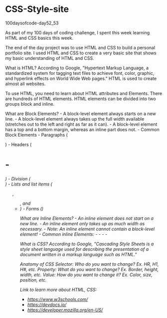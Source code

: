 # CSS-Style-site
100daysofcode-day52_53

As part of my 100 days of coding challenge, I spent this week learning HTML and CSS basics this week.

The end of the day project was to use HTML and CSS to build a personal portfolio site. I used HTML and CSS to create a very basic site that shows my basic understanding of HTML and CSS.


What is HTML?
According to Google, "Hypertext Markup Language, a standardized system for tagging text files to achieve font, color, graphic, and hyperlink effects on World Wide Web pages."
HTML is used to create almost all websites.

To use HTML, you need to learn about HTML attributes and Elements. There are hundreds of HTML elements. HTML elements can be divided into two groups block and inline.

  What are Block Elements?
    - A block-level element always starts on a new line.
    - A block-level element always takes up the full width available (stretches out to the left and right as far as it can).
    - A block-level element has a top and a bottom margin, whereas an inline part does not.
    - Common Block Elements
      	- Paragraphs (<P>)
      	- Headers (<h1> - <h6>)
      	- Division (<div>)
      	- Lists and list items (<ol>, <ul>, and <li>)
      	- Forms (<forms>)
 
  What are Inline Elements?
     - An inline element does not start on a new line.
     - An inline element only takes up as much width as necessary.
     - Note: An inline element cannot contain a block-level element!
     - Common inline Elements:
	- <a>
    	- <span>
    	- <i>
    	- <img>
 
 
What is CSS?
According to Google, "Cascading Style Sheets is a style sheet language used for describing the presentation of a document written in a markup language such as HTML."

Anatomy of CSS
  Selector: Who do you want to change? Ex. HR, H1, H#, etc.
  Property: What do you want to change? Ex. Border, height, width, etc.
  Value: How do you want to change it? Ex. Color, size, position, etc.
      
	
	
Link to learn more about HTML, CSS:
  - https://www.w3schools.com/
  - https://devdocs.io/
  - https://developer.mozilla.org/en-US/



